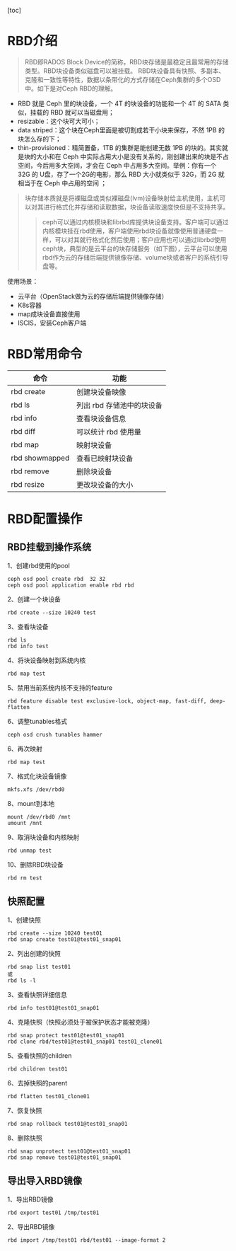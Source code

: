 [toc]
# RBD介绍
> RBD即RADOS Block Device的简称，RBD块存储是最稳定且最常用的存储类型。RBD块设备类似磁盘可以被挂载。 RBD块设备具有快照、多副本、克隆和一致性等特性，数据以条带化的方式存储在Ceph集群的多个OSD中。如下是对Ceph RBD的理解。
- RBD 就是 Ceph 里的块设备，一个 4T 的块设备的功能和一个 4T 的 SATA 类似，挂载的 RBD 就可以当磁盘用；
- resizable：这个块可大可小；
- data striped：这个块在Ceph里面是被切割成若干小块来保存，不然 1PB 的块怎么存的下；
- thin-provisioned：精简置备，1TB 的集群是能创建无数 1PB 的块的。其实就是块的大小和在 Ceph 中实际占用大小是没有关系的，刚创建出来的块是不占空间，今后用多大空间，才会在 Ceph 中占用多大空间。举例：你有一个 32G 的 U盘，存了一个2G的电影，那么 RBD 大小就类似于 32G，而 2G 就相当于在 Ceph 中占用的空间  ；

>块存储本质就是将裸磁盘或类似裸磁盘(lvm)设备映射给主机使用，主机可以对其进行格式化并存储和读取数据，块设备读取速度快但是不支持共享。
>
>>ceph可以通过内核模块和librbd库提供块设备支持。客户端可以通过内核模块挂在rbd使用，客户端使用rbd块设备就像使用普通硬盘一样，可以对其就行格式化然后使用；客户应用也可以通过librbd使用ceph块，典型的是云平台的块存储服务（如下图），云平台可以使用rbd作为云的存储后端提供镜像存储、volume块或者客户的系统引导盘等。

使用场景：

- 云平台（OpenStack做为云的存储后端提供镜像存储）
- K8s容器
- map成块设备直接使用
- ISCIS，安装Ceph客户端
# RBD常用命令
| 命令 | 功能 |
| ------ | ------ |
| rbd create | 创建块设备映像 |
| rbd ls  | 列出 rbd 存储池中的块设备 |
| rbd info  | 查看块设备信息 |
| rbd diff  | 可以统计 rbd 使用量 |
| rbd map  | 映射块设备 |
| rbd showmapped  | 查看已映射块设备 |
| rbd remove  | 删除块设备 |
| rbd resize  | 更改块设备的大小 |
# RBD配置操作
## RBD挂载到操作系统
1、创建rbd使用的pool
```
ceph osd pool create rbd  32 32
ceph osd pool application enable rbd rbd 
```
2、创建一个块设备

```
rbd create --size 10240 test
```
3、查看块设备
```
rbd ls
rbd info test
```
4、将块设备映射到系统内核

```
rbd map test 
```
5、禁用当前系统内核不支持的feature

```
rbd feature disable test exclusive-lock, object-map, fast-diff, deep-flatten
```
6、调整tunables格式

```
ceph osd crush tunables hammer
```

6、再次映射

```
rbd map test 
```
7、格式化块设备镜像

```
mkfs.xfs /dev/rbd0
```
8、mount到本地
```
mount /dev/rbd0 /mnt
umount /mnt
```
9、取消块设备和内核映射
```
rbd unmap test 
```
10、删除RBD块设备
```
rbd rm test
```
## 快照配置
1、创建快照
```
rbd create --size 10240 test01
rbd snap create test01@test01_snap01
```
2、列出创建的快照
```
rbd snap list test01
或
rbd ls -l
```
3、查看快照详细信息
```
rbd info test01@test01_snap01
```
4、克隆快照（快照必须处于被保护状态才能被克隆）
```
rbd snap protect test01@test01_snap01
rbd clone rbd/test01@test01_snap01 test01_clone01
```
5、查看快照的children
```
rbd children test01
```
6、去掉快照的parent
```
rbd flatten test01_clone01
```
7、恢复快照
```
rbd snap rollback test01@test01_snap01
```
8、删除快照
```
rbd snap unprotect test01@test01_snap01
rbd snap remove test01@test01_snap01
```


## 导出导入RBD镜像
1、导出RBD镜像
```
rbd export test01 /tmp/test01
```
2、导出RBD镜像

```
rbd import /tmp/test01 rbd/test01 --image-format 2 
```
